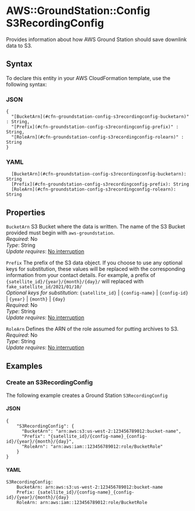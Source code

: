 # AWS::GroundStation::Config S3RecordingConfig<a name="aws-properties-groundstation-config-s3recordingconfig"></a>

Provides information about how AWS Ground Station should save downlink data to S3\.

## Syntax<a name="aws-properties-groundstation-config-s3recordingconfig-syntax"></a>

To declare this entity in your AWS CloudFormation template, use the following syntax:

### JSON<a name="aws-properties-groundstation-config-s3recordingconfig-syntax.json"></a>

```
{
  "[BucketArn](#cfn-groundstation-config-s3recordingconfig-bucketarn)" : String,
  "[Prefix](#cfn-groundstation-config-s3recordingconfig-prefix)" : String,
  "[RoleArn](#cfn-groundstation-config-s3recordingconfig-rolearn)" : String
}
```

### YAML<a name="aws-properties-groundstation-config-s3recordingconfig-syntax.yaml"></a>

```
  [BucketArn](#cfn-groundstation-config-s3recordingconfig-bucketarn): String
  [Prefix](#cfn-groundstation-config-s3recordingconfig-prefix): String
  [RoleArn](#cfn-groundstation-config-s3recordingconfig-rolearn): String
```

## Properties<a name="aws-properties-groundstation-config-s3recordingconfig-properties"></a>

`BucketArn` <a name="cfn-groundstation-config-s3recordingconfig-bucketarn"></a>
S3 Bucket where the data is written\. The name of the S3 Bucket provided must begin with `aws-groundstation`\.  
_Required_: No  
_Type_: String  
_Update requires_: [No interruption](https://docs.aws.amazon.com/AWSCloudFormation/latest/UserGuide/using-cfn-updating-stacks-update-behaviors.html#update-no-interrupt)

`Prefix` <a name="cfn-groundstation-config-s3recordingconfig-prefix"></a>
The prefix of the S3 data object\. If you choose to use any optional keys for substitution, these values will be replaced with the corresponding information from your contact details\. For example, a prefix of `{satellite_id}/{year}/{month}/{day}/` will replaced with `fake_satellite_id/2021/01/10/`  
_Optional keys for substitution_: `{satellite_id}` \| `{config-name}` \| `{config-id}` \| `{year}` \| `{month}` \| `{day}`  
_Required_: No  
_Type_: String  
_Update requires_: [No interruption](https://docs.aws.amazon.com/AWSCloudFormation/latest/UserGuide/using-cfn-updating-stacks-update-behaviors.html#update-no-interrupt)

`RoleArn` <a name="cfn-groundstation-config-s3recordingconfig-rolearn"></a>
Defines the ARN of the role assumed for putting archives to S3\.  
_Required_: No  
_Type_: String  
_Update requires_: [No interruption](https://docs.aws.amazon.com/AWSCloudFormation/latest/UserGuide/using-cfn-updating-stacks-update-behaviors.html#update-no-interrupt)

## Examples<a name="aws-properties-groundstation-config-s3recordingconfig--examples"></a>

### Create an S3RecordingConfig<a name="aws-properties-groundstation-config-s3recordingconfig--examples--Create_an_S3RecordingConfig"></a>

The following example creates a Ground Station `S3RecordingConfig`

#### JSON<a name="aws-properties-groundstation-config-s3recordingconfig--examples--Create_an_S3RecordingConfig--json"></a>

```
{
    "S3RecordingConfig": {
      "BucketArn": "arn:aws:s3:us-west-2:123456789012:bucket-name",
      "Prefix": "{satellite_id}/{config-name}_{config-id}/{year}/{month}/{day}",
      "RoleArn": "arn:aws:iam::123456789012:role/BucketRole"
    }
}
```

#### YAML<a name="aws-properties-groundstation-config-s3recordingconfig--examples--Create_an_S3RecordingConfig--yaml"></a>

```
S3RecordingConfig:
    BucketArn: arn:aws:s3:us-west-2:123456789012:bucket-name
    Prefix: {satellite_id}/{config-name}_{config-id}/{year}/{month}/{day}
    RoleArn: arn:aws:iam::123456789012:role/BucketRole
```
